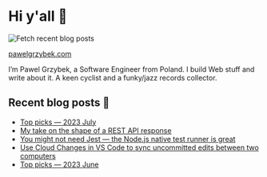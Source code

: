 # Hi y'all 👋

![Fetch recent blog posts](https://github.com/pawelgrzybek/pawelgrzybek/workflows/Fetch%20recent%20blog%20posts/badge.svg)

[pawelgrzybek.com](https://pawelgrzybek.com)

I’m Pawel Grzybek, a Software Engineer from Poland. I build Web stuff and write about it. A keen cyclist and a funky/jazz records collector.

## Recent blog posts 📝

<!-- FEED-START -->
- [Top picks — 2023 July](https://pawelgrzybek.com/top-picks-2023-july/)
- [My take on the shape of a REST API response](https://pawelgrzybek.com/my-take-on-the-shape-of-a-rest-api-response/)
- [You might not need Jest — the Node.js native test runner is great](https://pawelgrzybek.com/you-might-not-need-jest-the-node-js-native-test-runner-is-great/)
- [Use Cloud Changes in VS Code to sync uncommitted edits between two computers](https://pawelgrzybek.com/use-cloud-changes-in-vs-code-to-sync-uncommitted-edits-between-two-computers/)
- [Top picks — 2023 June](https://pawelgrzybek.com/top-picks-2023-june/)
<!-- FEED-END -->